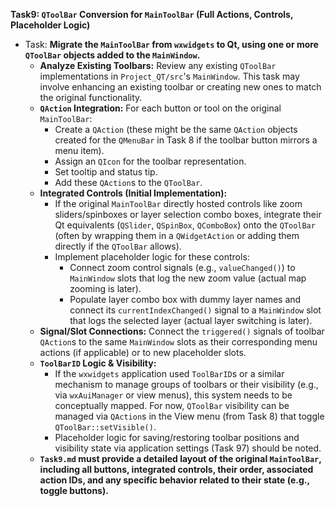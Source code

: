 **Task9: `QToolBar` Conversion for `MainToolBar` (Full Actions, Controls, Placeholder Logic)**
- Task: **Migrate the `MainToolBar` from `wxwidgets` to Qt, using one or more `QToolBar` objects added to the `MainWindow`.**
    - **Analyze Existing Toolbars:** Review any existing `QToolBar` implementations in `Project_QT/src`'s `MainWindow`. This task may involve enhancing an existing toolbar or creating new ones to match the original functionality.
    - **`QAction` Integration:** For each button or tool on the original `MainToolBar`:
        -   Create a `QAction` (these might be the same `QAction` objects created for the `QMenuBar` in Task 8 if the toolbar button mirrors a menu item).
        -   Assign an `QIcon` for the toolbar representation.
        -   Set tooltip and status tip.
        -   Add these `QAction`s to the `QToolBar`.
    - **Integrated Controls (Initial Implementation):**
        -   If the original `MainToolBar` directly hosted controls like zoom sliders/spinboxes or layer selection combo boxes, integrate their Qt equivalents (`QSlider`, `QSpinBox`, `QComboBox`) onto the `QToolBar` (often by wrapping them in a `QWidgetAction` or adding them directly if the `QToolBar` allows).
        -   Implement placeholder logic for these controls:
            -   Connect zoom control signals (e.g., `valueChanged()`) to `MainWindow` slots that log the new zoom value (actual map zooming is later).
            -   Populate layer combo box with dummy layer names and connect its `currentIndexChanged()` signal to a `MainWindow` slot that logs the selected layer (actual layer switching is later).
    - **Signal/Slot Connections:** Connect the `triggered()` signals of toolbar `QAction`s to the same `MainWindow` slots as their corresponding menu actions (if applicable) or to new placeholder slots.
    - **`ToolBarID` Logic & Visibility:**
        -   If the `wxwidgets` application used `ToolBarID`s or a similar mechanism to manage groups of toolbars or their visibility (e.g., via `wxAuiManager` or view menus), this system needs to be conceptually mapped. For now, `QToolBar` visibility can be managed via `QAction`s in the View menu (from Task 8) that toggle `QToolBar::setVisible()`.
        -   Placeholder logic for saving/restoring toolbar positions and visibility state via application settings (Task 97) should be noted.
    - **`Task9.md` must provide a detailed layout of the original `MainToolBar`, including all buttons, integrated controls, their order, associated action IDs, and any specific behavior related to their state (e.g., toggle buttons).**
